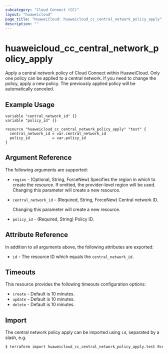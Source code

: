 ```yaml
---
subcategory: "Cloud Connect (CC)"
layout: "huaweicloud"
page_title: "HuaweiCloud: huaweicloud_cc_central_network_policy_apply"
description: ""
---
```


# huaweicloud_cc_central_network_policy_apply

Apply a central network policy of Cloud Connect within HuaweiCloud.
Only one policy can be applied to a central network. If you need to change the policy, apply a new policy.
The previously applied policy will be automatically canceled.

## Example Usage

```hcl
variable "central_network_id" {}
variable "policy_id" {}

resource "huaweicloud_cc_central_network_policy_apply" "test" {
  central_network_id = var.central_network_id
  policy_id          = var.policy_id
}
```

## Argument Reference

The following arguments are supported:

* `region` - (Optional, String, ForceNew) Specifies the region in which to create the resource.
  If omitted, the provider-level region will be used. Changing this parameter will create a new resource.

* `central_network_id` - (Required, String, ForceNew) Central network ID.

  Changing this parameter will create a new resource.

* `policy_id` - (Required, String) Policy ID.

## Attribute Reference

In addition to all arguments above, the following attributes are exported:

* `id` - The resource ID which equals the `central_network_id`.

## Timeouts

This resource provides the following timeouts configuration options:

* `create` - Default is 10 minutes.
* `update` - Default is 10 minutes.
* `delete` - Default is 10 minutes.

## Import

The central network policy apply can be imported using `id`, separated by a slash, e.g.

```bash
$ terraform import huaweicloud_cc_central_network_policy_apply.test 0ce123456a00f2591fabc00385ff1234
```
